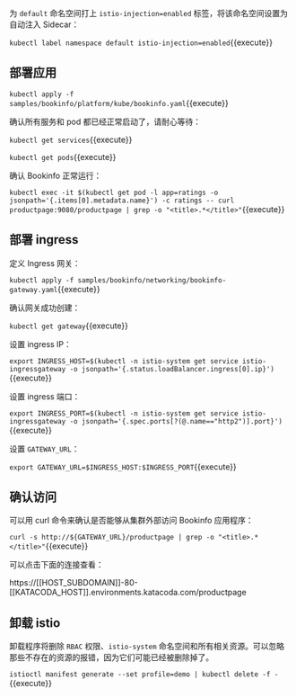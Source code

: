 
为 `default` 命名空间打上 `istio-injection=enabled` 标签，将该命名空间设置为自动注入 Sidecar：

`kubectl label namespace default istio-injection=enabled`{{execute}}

## 部署应用

`kubectl apply -f samples/bookinfo/platform/kube/bookinfo.yaml`{{execute}}

确认所有服务和 pod 都已经正常启动了，请耐心等待：

`kubectl get services`{{execute}}

`kubectl get pods`{{execute}}

确认 Bookinfo 正常运行：

`kubectl exec -it $(kubectl get pod -l app=ratings -o jsonpath='{.items[0].metadata.name}') -c ratings -- curl productpage:9080/productpage | grep -o "<title>.*</title>"`{{execute}}

## 部署 ingress

定义 Ingress 网关：

`kubectl apply -f samples/bookinfo/networking/bookinfo-gateway.yaml`{{execute}}

确认网关成功创建：

`kubectl get gateway`{{execute}}

设置 ingress IP：

`export INGRESS_HOST=$(kubectl -n istio-system get service istio-ingressgateway -o jsonpath='{.status.loadBalancer.ingress[0].ip}')`{{execute}}

设置 ingress 端口：

`export INGRESS_PORT=$(kubectl -n istio-system get service istio-ingressgateway -o jsonpath='{.spec.ports[?(@.name=="http2")].port}')`{{execute}}

设置 `GATEWAY_URL`：

`export GATEWAY_URL=$INGRESS_HOST:$INGRESS_PORT`{{execute}}

## 确认访问

可以用 curl 命令来确认是否能够从集群外部访问 Bookinfo 应用程序：

`curl -s http://${GATEWAY_URL}/productpage | grep -o "<title>.*</title>"`{{execute}}

可以点击下面的连接查看：

https://[[HOST_SUBDOMAIN]]-80-[[KATACODA_HOST]].environments.katacoda.com/productpage


## 卸载 istio

卸载程序将删除 `RBAC` 权限、`istio-system` 命名空间和所有相关资源。可以忽略那些不存在的资源的报错，因为它们可能已经被删除掉了。

`istioctl manifest generate --set profile=demo | kubectl delete -f -`{{execute}}